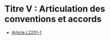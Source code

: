 # Titre V : Articulation des conventions et accords

* [Article L2251-1](./LEGIARTI000006901772.md)
